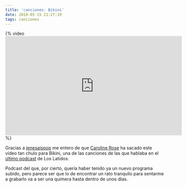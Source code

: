 ```yaml
---
title: 'canciones: Bikini'
date: 2018-05-15 21:27:19
tags: canciones
---
```

{% video <iframe width="560" height="315" src="https://www.youtube.com/embed/MZYtOBkICDg" frameborder="0" allow="autoplay; encrypted-media" allowfullscreen></iframe> %}

Gracias a [jenesaispop](http://jenesaispop.com/2018/05/15/330239/la-cancion-del-dia-caroline-rose-emplea-humor-pop-denunciar-la-misoginia-bikini/) me entero de que [Caroline Rose](https://carolinerosemusic.bandcamp.com/album/loner) ha sacado este vídeo tan chulo para Bikini, una de las canciones de las que hablaba en el [último podcast](http://www.ivoox.com/latidos-podcast-2018-4-audios-mp3_rf_25543593_1.html) de Los Latidos.

Podcast del que, por cierto, quería haber tenido ya un nuevo programa subido, pero parece ser que lo de encontrar un rato tranquilo para sentarme a grabarlo va a ser una quimera hasta dentro de unos días.